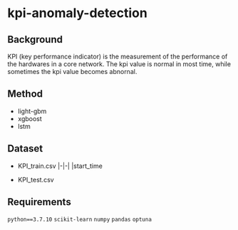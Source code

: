# kpi-anomaly-detection

## Background

KPI (key performance indicator) is the measurement of the performance of the hardwares in a core network.
The kpi value is normal in most time, while sometimes the kpi value becomes abnornal.

## Method

- light-gbm
- xgboost
- lstm

## Dataset

- KPI_train.csv
  |-|-|
  |start_time

- KPI_test.csv

## Requirements

`python==3.7.10`
`scikit-learn`
`numpy`
`pandas`
`optuna`
